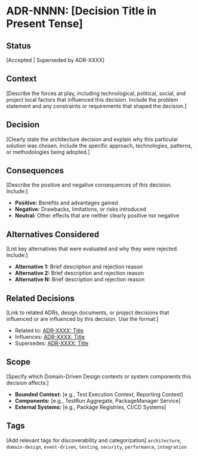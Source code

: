 # ADR-NNNN: [Decision Title in Present Tense]

## Status

[Accepted | Superseded by ADR-XXXX]

<!-- Note: All ADRs should have status "Accepted" when initially created.
        See ./README.md for status guidelines and workflow. -->

## Context

[Describe the forces at play, including technological, political, social, and project local factors that influenced this decision. Include the problem statement and any constraints or requirements that shaped the decision.]

## Decision

[Clearly state the architecture decision and explain why this particular solution was chosen. Include the specific approach, technologies, patterns, or methodologies being adopted.]

## Consequences

[Describe the positive and negative consequences of this decision. Include:]

- **Positive:** Benefits and advantages gained
- **Negative:** Drawbacks, limitations, or risks introduced
- **Neutral:** Other effects that are neither clearly positive nor negative

## Alternatives Considered

[List key alternatives that were evaluated and why they were rejected. Include:]

- **Alternative 1:** Brief description and rejection reason
- **Alternative 2:** Brief description and rejection reason
- **Alternative N:** Brief description and rejection reason

## Related Decisions

[Link to related ADRs, design documents, or project decisions that influenced or are influenced by this decision. Use the format:]

- Related to: [ADR-XXXX: Title](./XXXX-title.md)
- Influences: [ADR-XXXX: Title](./XXXX-title.md)
- Supersedes: [ADR-XXXX: Title](./XXXX-title.md)

## Scope

[Specify which Domain-Driven Design contexts or system components this decision affects:]

- **Bounded Context:** [e.g., Test Execution Context, Reporting Context]
- **Components:** [e.g., TestRun Aggregate, PackageManager Service]
- **External Systems:** [e.g., Package Registries, CI/CD Systems]

## Tags

[Add relevant tags for discoverability and categorization]
`architecture`, `domain-design`, `event-driven`, `testing`, `security`, `performance`, `integration`
